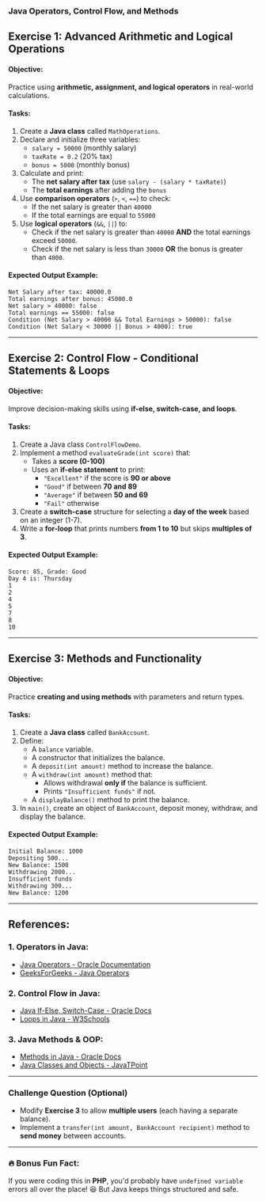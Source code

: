 ### Java Operators, Control Flow, and Methods

## **Exercise 1: Advanced Arithmetic and Logical Operations**
#### **Objective:**  
Practice using **arithmetic, assignment, and logical operators** in real-world calculations.

#### **Tasks:**  
1. Create a **Java class** called `MathOperations`.  
2. Declare and initialize three variables:  
   - `salary = 50000` (monthly salary)  
   - `taxRate = 0.2` (20% tax)  
   - `bonus = 5000` (monthly bonus)  
3. Calculate and print:  
   - The **net salary after tax** (use `salary - (salary * taxRate)`)  
   - The **total earnings** after adding the `bonus`  
4. Use **comparison operators** (`>`, `<`, `==`) to check:
   - If the net salary is greater than `40000`
   - If the total earnings are equal to `55000`
5. Use **logical operators** (`&&`, `||`) to:
   - Check if the net salary is greater than `40000` **AND** the total earnings exceed `50000`.
   - Check if the net salary is less than `30000` **OR** the bonus is greater than `4000`.

#### **Expected Output Example:**
```
Net Salary after tax: 40000.0
Total earnings after bonus: 45000.0
Net salary > 40000: false
Total earnings == 55000: false
Condition (Net Salary > 40000 && Total Earnings > 50000): false
Condition (Net Salary < 30000 || Bonus > 4000): true
```

---

## **Exercise 2: Control Flow - Conditional Statements & Loops**
#### **Objective:**  
Improve decision-making skills using **if-else, switch-case, and loops**.

#### **Tasks:**  
1. Create a Java class `ControlFlowDemo`.  
2. Implement a method `evaluateGrade(int score)` that:
   - Takes a **score (0-100)**
   - Uses an **if-else statement** to print:
     - `"Excellent"` if the score is **90 or above**
     - `"Good"` if between **70 and 89**
     - `"Average"` if between **50 and 69**
     - `"Fail"` otherwise  
3. Create a **switch-case** structure for selecting a **day of the week** based on an integer (1-7).  
4. Write a **for-loop** that prints numbers **from 1 to 10** but skips **multiples of 3**.

#### **Expected Output Example:**
```
Score: 85, Grade: Good
Day 4 is: Thursday
1
2
4
5
7
8
10
```

---

## **Exercise 3: Methods and Functionality**
#### **Objective:**  
Practice **creating and using methods** with parameters and return types.

#### **Tasks:**  
1. Create a **Java class** called `BankAccount`.  
2. Define:
   - A `balance` variable.
   - A constructor that initializes the balance.
   - A `deposit(int amount)` method to increase the balance.
   - A `withdraw(int amount)` method that:
     - Allows withdrawal **only if** the balance is sufficient.
     - Prints `"Insufficient funds"` if not.
   - A `displayBalance()` method to print the balance.  
3. In `main()`, create an object of `BankAccount`, deposit money, withdraw, and display the balance.

#### **Expected Output Example:**
```
Initial Balance: 1000
Depositing 500...
New Balance: 1500
Withdrawing 2000...
Insufficient funds
Withdrawing 300...
New Balance: 1200
```

---

## **References:**
### **1. Operators in Java:**  
- [Java Operators - Oracle Documentation](https://docs.oracle.com/javase/tutorial/java/nutsandbolts/operators.html)  
- [GeeksForGeeks - Java Operators](https://www.geeksforgeeks.org/operators-in-java/)  

### **2. Control Flow in Java:**  
- [Java If-Else, Switch-Case - Oracle Docs](https://docs.oracle.com/javase/tutorial/java/nutsandbolts/if.html)  
- [Loops in Java - W3Schools](https://www.w3schools.com/java/java_while_loop.asp)  

### **3. Java Methods & OOP:**  
- [Methods in Java - Oracle Docs](https://docs.oracle.com/javase/tutorial/java/javaOO/methods.html)  
- [Java Classes and Objects - JavaTPoint](https://www.javatpoint.com/java-oops-concepts)  

---

### **Challenge Question (Optional)**
- Modify **Exercise 3** to allow **multiple users** (each having a separate balance).  
- Implement a `transfer(int amount, BankAccount recipient)` method to **send money** between accounts.

---

### 🔥 **Bonus Fun Fact:**  
If you were coding this in **PHP**, you'd probably have `undefined variable` errors all over the place! 😆 But Java keeps things structured and safe.  

